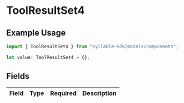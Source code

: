 # ToolResultSet4

## Example Usage

```typescript
import { ToolResultSet4 } from "syllable-sdk/models/components";

let value: ToolResultSet4 = {};
```

## Fields

| Field       | Type        | Required    | Description |
| ----------- | ----------- | ----------- | ----------- |